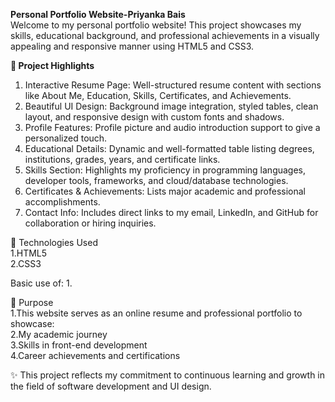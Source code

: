 <b>Personal Portfolio Website-Priyanka Bais</b> 
<br>
Welcome to my personal portfolio website! This project showcases my skills, educational background, and professional achievements in a visually appealing and responsive manner using HTML5 and CSS3.

🌟<b> Project Highlights</b><br>
1. Interactive Resume Page: Well-structured resume content with sections like About Me, Education, Skills, Certificates, and Achievements.
2. Beautiful UI Design: Background image integration, styled tables, clean layout, and responsive design with custom fonts and shadows.
3. Profile Features: Profile picture and audio introduction support to give a personalized touch.
4. Educational Details: Dynamic and well-formatted table listing degrees, institutions, grades, years, and certificate links.
5. Skills Section: Highlights my proficiency in programming languages, developer tools, frameworks, and cloud/database technologies.
6. Certificates & Achievements: Lists major academic and professional accomplishments.
7. Contact Info: Includes direct links to my email, LinkedIn, and GitHub for collaboration or hiring inquiries.

🔧 Technologies Used<br>
1.HTML5<br>
2.CSS3<br>

Basic use of:
1.<audio> for media embedding<br>
2.Responsive and structured layout design<br>
3.Marquee and image styling for visual enhancement<br>

🎯 Purpose<br>
1.This website serves as an online resume and professional portfolio to showcase:<br>
2.My academic journey<br>
3.Skills in front-end development<br>
4.Career achievements and certifications<br>

✨ This project reflects my commitment to continuous learning and growth in the field of software development and UI design.
